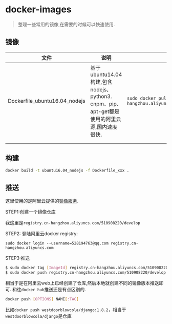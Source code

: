 # docker-images

> 整理一些常用的镜像,在需要的时候可以快速使用.



## 镜像

| 文件                            | 说明                                       | 使用                                       |
| ----------------------------- | ---------------------------------------- | ---------------------------------------- |
| Dockerfile_ubuntu16.04_nodejs | 基于ubuntu14.04构建,包含nodejs、python3.  cnpm、pip、apt-get都是使用的阿里云源,国内速度很快. | `sudo docker pull registry.cn-hangzhou.aliyuncs.com/510908220/develop:ubuntu16.04_nodejs` |
|                               |                                          |                                          |
|                               |                                          |                                          |



## 构建

```bash
docker build -t ubuntu16.04_nodejs -f Dockerfile_xxx .
```



## 推送

这里使用的是阿里云提供的[镜像服务](https://cr.console.aliyun.com/#/imageList).

STEP1:创建一个镜像仓库

我这里是`registry.cn-hangzhou.aliyuncs.com/510908220/develop`

STEP2: 登陆阿里云docker registry:

`sudo docker login --username=528194763@qq.com registry.cn-hangzhou.aliyuncs.com`

STEP3:推送

```bash
$ sudo docker tag [ImageId] registry.cn-hangzhou.aliyuncs.com/510908220/develop:[镜像版本号]
$ sudo docker push registry.cn-hangzhou.aliyuncs.com/510908220/develop:[镜像版本号]
```



相当于是在阿里云web上已经创建了仓库,然后本地就创建不同的镜像版本推送即可. 和往`docker hub`推送还是有点区别的.

```bash
docker push [OPTIONS] NAME[:TAG]
```

比如`docker push westdoorblowcola/django:1.8.2`，相当于`westdoorblowcola/django`是仓库